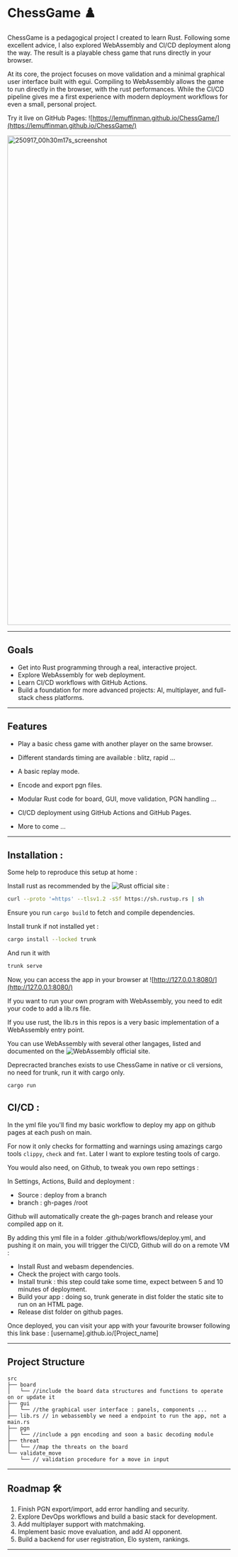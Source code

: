 
# ChessGame ♟️

ChessGame is a pedagogical project I created to learn Rust. Following some excellent advice, I also explored WebAssembly and CI/CD deployment along the way. The result is a playable chess game that runs directly in your browser.

At its core, the project focuses on move validation and a minimal graphical user interface built with egui. 
Compiling to WebAssembly allows the game to run directly in the browser, with the rust performances.
While the CI/CD pipeline gives me a first experience with modern deployment workflows for even a small, personal project.

Try it live on GitHub Pages: ![https://lemuffinman.github.io/ChessGame/](https://lemuffinman.github.io/ChessGame/)

<img width="1918" height="1102" alt="250917_00h30m17s_screenshot" src="https://github.com/user-attachments/assets/b4c4dcb6-a7e1-472e-9157-766642b5dc85" />

---

## Goals

* Get into Rust programming through a real, interactive project.
* Explore WebAssembly for web deployment.
* Learn CI/CD workflows with GitHub Actions.
* Build a foundation for more advanced projects: AI, multiplayer, and full-stack chess platforms.

---

## Features

* Play a basic chess game with another player on the same browser.
* Different standards timing are available : blitz, rapid ...
* A basic replay mode.
* Encode and export pgn files.
  
* Modular Rust code for board, GUI, move validation, PGN handling ...
* CI/CD deployment using GitHub Actions and GitHub Pages.

* More to come ...
---

## Installation :
Some help to reproduce this setup at home :

Install rust as recommended by the ![Rust official site](https://www.rust-lang.org/tools/install) : 
```bash
curl --proto '=https' --tlsv1.2 -sSf https://sh.rustup.rs | sh
```
Ensure you run ```cargo build``` to fetch and compile dependencies.

Install trunk if not installed yet : 
```bash
cargo install --locked trunk 
```
And run it with 
```bash
trunk serve 
```
Now, you can access the app in your browser at ![http://127.0.0.1:8080/](http://127.0.0.1:8080/)

If you want to run your own program with WebAssembly, you need to edit your code to add a lib.rs file.

If you use rust, the lib.rs in this repos is a very basic implementation of a WebAssembly entry point.

You can use WebAssembly with several other langages, listed and documented on the ![WebAssembly official site](https://webassembly.org/getting-started/developers-guide/).

Deprecracted branches exists to use ChessGame in native or cli versions, no need for trunk, run it with cargo only. 

```bash
cargo run
```

## CI/CD :
In the yml file you'll find my basic workflow to deploy my app on github pages at each push on main.

For now it only checks for formatting and warnings using amazings cargo tools ```clippy```, ```check``` and ```fmt```. Later I want to explore testing tools of cargo.

You would also need, on Github, to tweak you own repo settings : 

In Settings, Actions, Build and deployment :
- Source : deploy from a branch
- branch : gh-pages /root
  
Github will automatically create the gh-pages branch and release your compiled app on it.

By adding this yml file in a folder .github/workflows/deploy.yml, and pushing it on main, you will trigger the CI/CD, Github will do on a remote VM : 
- Install Rust and webasm dependencies.
- Check the project with cargo tools.
- Install trunk : this step could take some time, expect between 5 and 10 minutes of deployment.
- Build your app : doing so, trunk generate in dist folder the static site to run on an HTML page.
- Release dist folder on github pages.

Once deployed, you can visit your app with your favourite browser following this link base : [username].github.io/[Project_name]

---

## Project Structure

```text
src
├── board
│   └── //include the board data structures and functions to operate on or update it
├── gui
│   └── //the graphical user interface : panels, components ...
├── lib.rs // in webassembly we need a endpoint to run the app, not a main.rs
├── pgn 
│   └── //include a pgn encoding and soon a basic decoding module
├── threat
│   └── //map the threats on the board
└── validate_move
    └── // validation procedure for a move in input
```


---

## Roadmap 🛠️

1. Finish PGN export/import, add error handling and security.
2. Explore DevOps workflows and build a basic stack for development.
3. Add multiplayer support with matchmaking.
4. Implement basic move evaluation, and add AI opponent.
6. Build a backend for user registration, Elo system, rankings.

---


